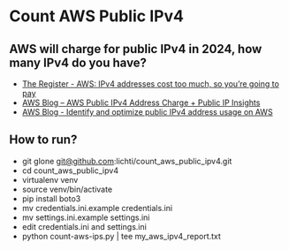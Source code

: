 # Count AWS Public IPv4

## AWS will charge for public IPv4 in 2024, how many IPv4 do you have?

- [The Register - AWS: IPv4 addresses cost too much, so you’re going to pay](https://www.theregister.com/2023/07/31/aws_says_ipv4_addresses_cost/)
- [AWS Blog – AWS Public IPv4 Address Charge + Public IP Insights
](https://aws.amazon.com/blogs/aws/new-aws-public-ipv4-address-charge-public-ip-insights/)
- [AWS Blog - Identify and optimize public IPv4 address usage on AWS
](https://aws.amazon.com/blogs/networking-and-content-delivery/identify-and-optimize-public-ipv4-address-usage-on-aws/)

## How to run?

- git glone git@github.com:lichti/count_aws_public_ipv4.git
- cd count_aws_public_ipv4
- virtualenv venv
- source venv/bin/activate
- pip install boto3
- mv credentials.ini.example credentials.ini
- mv settings.ini.example settings.ini
- edit credentials.ini and settings.ini
- python count-aws-ips.py | tee my_aws_ipv4_report.txt
